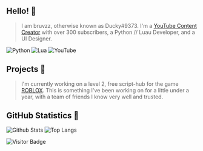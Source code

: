 ## Hello! 👋

> I am bruvzz, otherwise known as Ducky#9373. I'm a [YouTube Content Creator](https://www.youtube.com/channel/UC9x5T2CzdNdVVW6iVHqF_qg) with over 300 subscribers, a Python // Luau Developer, and a UI Designer.

![Python](https://img.shields.io/badge/python-3670A0?style=for-the-badge&logo=python&logoColor=ffdd54)
![Lua](https://img.shields.io/badge/lua-%232C2D72.svg?style=for-the-badge&logo=lua&logoColor=white)
![YouTube](https://img.shields.io/badge/YouTube-%23FF0000.svg?style=for-the-badge&logo=YouTube&logoColor=white)

## Projects 🚧

> I'm currently working on a level 2, free script-hub for the game [ROBLOX](https://www.roblox.com/home). This is something I've been working on for a little under a year, with a team of friends I know very well and trusted.

## GitHub Statistics 🤖

![Github Stats](https://github-readme-stats.vercel.app/api?username=bruvzz&count_private=true&show_icons=true&include_all_commits=true&theme=dark&layout=compact)
![Top Langs](https://github-readme-stats.vercel.app/api/top-langs/?username=bruvzz&hide=TeX&layout=compact&theme=dark)

![Visitor Badge](https://visitor-badge.laobi.icu/badge?page_id=bruvzz)
